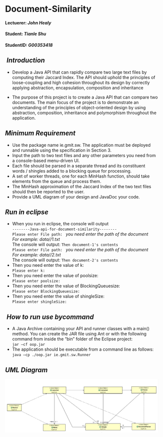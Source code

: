 # Document-Similarity

####  Lectuerer: *John Healy*
####  Student:   *Tianle Shu* 
####  StudentID: *G00353418*

##  *Introduction*
* Develop a Java API that can rapidly compare two large text files by computing their Jaccard Index. The API should uphold the principles of loose-coupling and high cohesion throughout its design by correctly applying abstraction, encapsulation, composition and inheritance

* The purpose of this project is to create a Java API that can compare two documents. The main focus of the project is to demonstrate an understanding of the principles of object-oriented design by using abstraction, composition, inheritance and polymorphism throughout the application. 

##  *Minimum Requirement*
* Use the package name ie.gmit.sw. The application must be deployed and runnable using the specification in Section 3.
* Input the path to two text files and any other parameters you need from a console-based menu-driven UI.
* Each file should be parsed in a separate thread and its constituent words / shingles added to a blocking queue for processing.
* A set of worker threads, one for each MinHash function, should take elements from the queue and process them.
* The MinHash approximation of the Jaccard Index of the two text files should then be reported to the user.
* Provide a UML diagram of your design and JavaDoc your code.

##  *Run in eclipse*
* When you run in eclipse, the console will output <br />
 `--------Java-api-for-document-similarity--------` <br />
 `Please enter File path: `
 *you need enter the path of the document* <br />
 *For example: data//1.txt* <br />
 The console will output: `Then document-1's contents` <br />
 `Please enter File path: `
 *you need enter the path of the document* <br />
 *For example: data//2.txt* <br />
 The console will output: `Then document-2's contents` <br />
* Then you need enter the value of k: <br />
  `Please enter k:` 
* Then you need enter the value of poolsize: <br />
  `Please enter poolsize:`
* Then you need enter the value of BlockingQueuesize: <br />
  `Please enter BlockingQueuesize:`
* Then you need enter the value of shingleSize: <br />
  `Please enter shingleSize:`

##  *How to run use bycommand*
* A Java Archive containing your API and runner classes with a main() method. You can create the JAR file using Ant or with the following command from inside the “bin” folder of the Eclipse project: <br />
`jar –cf oop.jar `
* The application should be executable from a command line as follows:  <br />
`java –cp ./oop.jar ie.gmit.sw.Runner`



## *UML Diagram*
![UML](https://github.com/Tianle97/Orient-Object-Project2017/blob/master/Design-Diagram/Design-Diagram.png)
